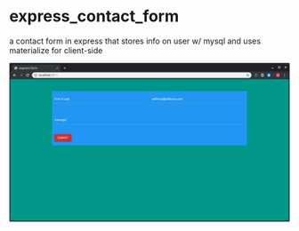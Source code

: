 # express_contact_form
a contact form in express that stores info on user w/ mysql and uses materialize for client-side

![readme](public/assets/example.png)
